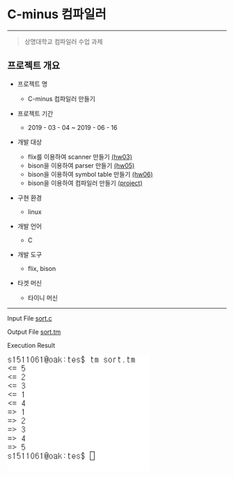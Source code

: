 # C-minus 컴파일러
----------------------------------------
> 상명대학교 컴파일러 수업 과제

## 프로젝트 개요

- 프로젝트 명
  * C-minus 컴파일러 만들기

- 프로젝트 기간
  * 2019 - 03 - 04 ~ 2019 - 06 - 16  

- 개발 대상
  * flix를 이용하여 scanner 만들기 [(hw03)](https://github.com/ckdgus0505/C-Minus-Compier/tree/master/hw03)
  * bison을 이용하여 parser 만들기 [(hw05)](https://github.com/ckdgus0505/C-Minus-Compier/tree/master/hw05)
  * bison을 이용하여 symbol table 만들기 [(hw06)](https://github.com/ckdgus0505/C-Minus-Compier/tree/master/hw06)
  * bison을 이용하여 컴파일러 만들기 [(project)](https://github.com/ckdgus0505/C-Minus-Compier/tree/master/project)

- 구현 환경
  * linux

- 개발 언어
  * C

- 개발 도구
  * flix, bison
  
- 타겟 머신
  * 타이니 머신
-------------------------------------

Input File
[sort.c](./sort.c)


Output File
[sort.tm](./sort.tm.txt)


Execution Result

![sort.png](./sort.png)